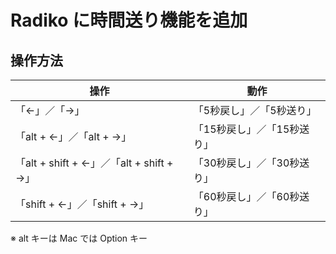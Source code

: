 # Radiko に時間送り機能を追加

## 操作方法

操作 | 動作
-|-
「←」／「→」 | 「5秒戻し」／「5秒送り」
「alt + ←」／「alt + →」 | 「15秒戻し」／「15秒送り」
「alt + shift + ←」／「alt + shift + →」 | 「30秒戻し」／「30秒送り」
「shift + ←」／「shift + →」 | 「60秒戻し」／「60秒送り」

※ alt キーは Mac では Option キー
